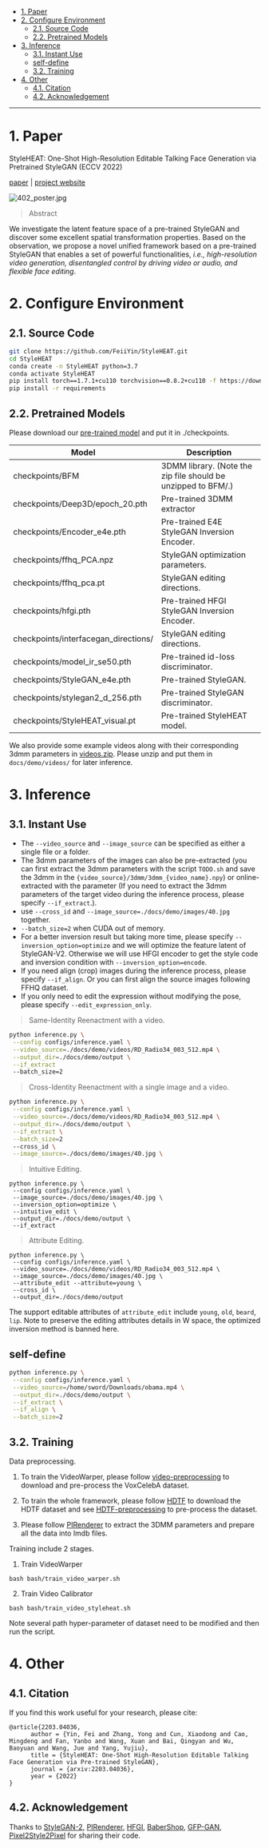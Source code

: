 - [1. Paper](#1-paper)
- [2. Configure Environment](#2-configure-environment)
  - [2.1. Source Code](#21-source-code)
  - [2.2. Pretrained Models](#22-pretrained-models)
- [3. Inference](#3-inference)
  - [3.1. Instant Use](#31-instant-use)
  - [self-define](#self-define)
  - [3.2. Training](#32-training)
- [4. Other](#4-other)
  - [4.1. Citation](#41-citation)
  - [4.2. Acknowledgement](#42-acknowledgement)

---
# 1. Paper

StyleHEAT: One-Shot High-Resolution Editable Talking Face Generation via Pretrained StyleGAN (ECCV 2022)

[paper](https://arxiv.org/pdf/2203.04036.pdf) | [project website](https://FeiiYin.github.io/StyleHEAT/)

  
![402_poster.jpg](/docs/images/402_poster.jpg)

 
> Abstract

We investigate the latent feature space of a pre-trained StyleGAN and discover some excellent spatial transformation properties. 
Based on the observation, we propose a novel unified framework based on a pre-trained StyleGAN that enables a set of powerful functionalities, 
*i.e.,* *high-resolution video generation, disentangled control by driving video or audio, and flexible face editing*. 

# 2. Configure Environment

## 2.1. Source Code
```bash
git clone https://github.com/FeiiYin/StyleHEAT.git
cd StyleHEAT
conda create -n StyleHEAT python=3.7
conda activate StyleHEAT
pip install torch==1.7.1+cu110 torchvision==0.8.2+cu110 -f https://download.pytorch.org/whl/torch_stable.html
pip install -r requirements
```


## 2.2. Pretrained Models

Please download our [pre-trained model]() and put it in ./checkpoints.

|Model|Description|
|-|-|
|checkpoints/BFM|3DMM library. (Note the zip file should be unzipped to BFM/.)|
|checkpoints/Deep3D/epoch_20.pth|Pre-trained 3DMM extractor|
|checkpoints/Encoder_e4e.pth|Pre-trained E4E StyleGAN Inversion Encoder.|
|checkpoints/ffhq_PCA.npz|StyleGAN optimization parameters.|
|checkpoints/ffhq_pca.pt|StyleGAN editing directions.|
|checkpoints/hfgi.pth|Pre-trained HFGI StyleGAN Inversion Encoder.|
|checkpoints/interfacegan_directions/|StyleGAN editing directions.|
|checkpoints/model_ir_se50.pth|Pre-trained id-loss discriminator.|
|checkpoints/StyleGAN_e4e.pth|Pre-trained StyleGAN.|
|checkpoints/stylegan2_d_256.pth|Pre-trained StyleGAN discriminator.|
|checkpoints/StyleHEAT_visual.pt|Pre-trained StyleHEAT model.|


We also provide some example videos along with their corresponding 3dmm parameters in [videos.zip](https://drive.google.com/drive/folders/1-m47oPsa3kxjgK5eSJ8g8sHzG4zr2oRc?usp=sharing).
Please unzip and put them in `docs/demo/videos/` for later inference.

# 3. Inference
## 3.1. Instant Use

- The `--video_source` and `--image_source` can be specified as either a single file or a folder.
- The 3dmm parameters of the images can also be pre-extracted (you can first extract the 3dmm parameters with the script `TODO.sh` and save the 3dmm in the `{video_source}/3dmm/3dmm_{video_name}.npy`) or online-extracted with the parameter (If you need to extract the 3dmm parameters of the target video during the inference process, please specify `--if_extract`.).
- use `--cross_id` and `--image_source=./docs/demo/images/40.jpg` together.
- `--batch_size=2` when CUDA out of memory.
- For a better inversion result but taking more time, please specify `--inversion_option=optimize` and we will optimize the feature latent of StyleGAN-V2. Otherwise we will use HFGI encoder to get the style code and inversion condition with `--inversion_option=encode`. 
- If you need align (crop) images during the inference process, please specify `--if_align`. Or you can first align the source images following FFHQ dataset. 
- If you only need to edit the expression without modifying the pose, please specify `--edit_expression_only`.  

> Same-Identity Reenactment with a video.
```bash
python inference.py \
 --config configs/inference.yaml \
 --video_source=./docs/demo/videos/RD_Radio34_003_512.mp4 \
 --output_dir=./docs/demo/output \
 --if_extract
 --batch_size=2
```





> Cross-Identity Reenactment with a single image and a video.

```bash
python inference.py \
 --config configs/inference.yaml \
 --video_source=./docs/demo/videos/RD_Radio34_003_512.mp4 \
 --output_dir=./docs/demo/output \
 --if_extract \
 --batch_size=2
 --cross_id \
 --image_source=./docs/demo/images/40.jpg \
```





 


> Intuitive Editing. 
```
python inference.py \
 --config configs/inference.yaml \
 --image_source=./docs/demo/images/40.jpg \
 --inversion_option=optimize \
 --intuitive_edit \
 --output_dir=./docs/demo/output \
 --if_extract
```

> Attribute Editing.
```
python inference.py \
 --config configs/inference.yaml \
 --video_source=./docs/demo/videos/RD_Radio34_003_512.mp4 \
 --image_source=./docs/demo/images/40.jpg \
 --attribute_edit --attribute=young \
 --cross_id \
 --output_dir=./docs/demo/output
```  
The support editable attributes of `attribute_edit` include `young`, `old`, `beard`, `lip`. 
Note to preserve the editing attributes details in W space, the optimized inversion method is banned here. 


## self-define

```bash
python inference.py \
 --config configs/inference.yaml \
 --video_source=/home/sword/Downloads/obama.mp4 \
 --output_dir=./docs/demo/output \
 --if_extract \
 --if_align \
 --batch_size=2
```

## 3.2. Training

Data preprocessing.

1. To train the VideoWarper, please follow [video-preprocessing](https://github.com/AliaksandrSiarohin/video-preprocessing)
to download and pre-process the VoxCelebA dataset.

2. To train the whole framework, please follow [HDTF](https://github.com/universome/HDTF)
to download the HDTF dataset and see [HDTF-preprocessing](utils/data_preprocess/README.md) to pre-process the dataset.

3. Please follow [PIRenderer](https://github.com/RenYurui/PIRender) to extract the 3DMM parameters and prepare all the data into lmdb files. 

<!--
Or you can directly download the [HDTF-processed]() to get the processed demo dataset.  
-->

Training include 2 stages.

1. Train VideoWarper
```
bash bash/train_video_warper.sh
```


2. Train Video Calibrator
```
bash bash/train_video_styleheat.sh
```

Note several path hyper-parameter of dataset need to be modified and then run the script.
# 4. Other
## 4.1. Citation
If you find this work useful for your research, please cite:

``` 
@article{2203.04036,
      author = {Yin, Fei and Zhang, Yong and Cun, Xiaodong and Cao, Mingdeng and Fan, Yanbo and Wang, Xuan and Bai, Qingyan and Wu, Baoyuan and Wang, Jue and Yang, Yujiu},
      title = {StyleHEAT: One-Shot High-Resolution Editable Talking Face Generation via Pre-trained StyleGAN}, 
      journal = {arxiv:2203.04036},  
      year = {2022}
}
```

## 4.2. Acknowledgement
Thanks to 
[StyleGAN-2](https://github.com/NVlabs/stylegan2), 
[PIRenderer](https://github.com/RenYurui/PIRender), 
[HFGI](https://github.com/Tengfei-Wang/HFGI), 
[BaberShop](https://github.com/ZPdesu/Barbershop), 
[GFP-GAN](https://github.com/TencentARC/GFPGAN), 
[Pixel2Style2Pixel](https://github.com/eladrich/pixel2style2pixel) 
for sharing their code.
